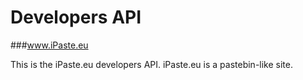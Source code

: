 Developers API
==============
###www.iPaste.eu


This is the iPaste.eu developers API. iPaste.eu is a pastebin-like site.


